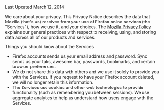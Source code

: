 Last Updated March 12, 2014

We care about your privacy. This Privacy Notice describes the data that Mozilla (that's us) receives from your use of Firefox online services (the "Services"), how we use it, and your choices.  The [Mozilla Privacy Policy](http://www.mozilla.org/en-US/privacy/) explains our general practices with respect to receiving, using, and storing data across all of our products and services.

Things you should know about the Services:

- Firefox accounts sends us your email address and password. Sync sends us your tabs, awesome bar, passwords, bookmarks, and certain browser preferences.
- We do not share this data with others and we use it solely to provide you with the Services.  If you request to have your Firefox account deleted, we will no longer retain this information.
- The Services use cookies and other web technologies to provide functionality (such as remembering you between sessions).  We use aggregate analytics to help us understand how users engage with the Services.




